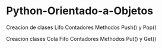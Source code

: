 # Python-Orientado-a-Objetos

Creacion de clases Lifo
Contadores
Methodos Push() y Pop()

Creacion clases Cola Fifo
Contadores
Methodos Put() y Get()
